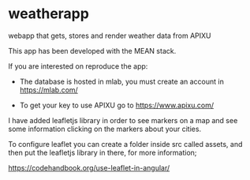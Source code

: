 # weatherapp
webapp that gets, stores and render weather data from APIXU

This app has been developed with the MEAN stack.

If you are interested on reproduce the app:

- The database is hosted in mlab, you must create an account in https://mlab.com/

- To get your key to use APIXU go to https://www.apixu.com/

I have added leafletjs library in order to see  markers on a map and see some information clicking on the markers about your cities.

To configure leaflet you can create a folder inside src called assets, and then put the leafletjs library in there, for more information;

https://codehandbook.org/use-leaflet-in-angular/
